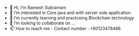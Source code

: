 - 👋 Hi, I’m Ramesh Subramani
- 👀 I’m interested in Core java and with server side application.
- 🌱 I’m currently learning and practceing  Blockchain technology
- 💞️ I’m looking to collaborate on ...
- 📫 How to reach me - Contact number : +60123478486

<!---
subraramesh/subraramesh is a ✨ special ✨ repository because its `README.md` (this file) appears on your GitHub profile.
You can click the Preview link to take a look at your changes.
--->
